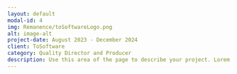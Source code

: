 ```yaml
---
layout: default
modal-id: 4
img: Remanence/toSoftwareLogo.png
alt: image-alt
project-date: August 2023 - December 2024
client: ToSoftware
category: Quality Director and Producer
description: Use this area of the page to describe your project. Lorem ipsum dolor sit amet, consectetur adipisicing elit. Mollitia neque assumenda ipsam nihil, molestias magnam, recusandae quos quis inventore quisquam velit asperiores, vitae? Reprehenderit soluta, eos quod consequuntur itaque. Nam.
---
```

